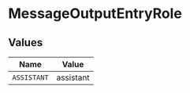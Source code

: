 # MessageOutputEntryRole


## Values

| Name        | Value       |
| ----------- | ----------- |
| `ASSISTANT` | assistant   |